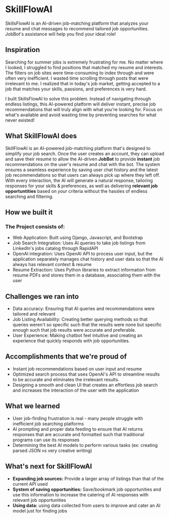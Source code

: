 # SkillFlowAI
SkillsFlowAI is an AI-driven job-matching platform that analyzes your resume and chat messages to recommend tailored job opportunities. JobBot's assistance will help you find your ideal role!

## Inspiration
Searching for summer jobs is extremely frustrating for me. No matter where I looked, I struggled to find positions that matched my resume and interests. The filters on job sites were time-consuming to index through and were often very inefficient. I wasted time scrolling through posts that were irrelevant to me. I realized that in today's job market, getting accepted to a job that matches your skills, passions, and preferences is very hard.

I built SkillsFlowAI to solve this problem. Instead of navigating through endless listings, this AI-powered platform will deliver instant, precise job recommendations that will truly align with what you're looking for. Focus on what's available and avoid wasting time by preventing searches for what never existed!

## What SkillFlowAI does

SkillFlowAI is an AI-powered job-matching platform that's designed to simplify your job search. Once the user creates an account, they can upload and save their resume to allow the AI-driven **JobBot** to provide **instant** job recommendations on the user's resume and chat with the bot. The system ensures a seamless experience by saving user chat history and the latest job recommendations so that users can always pick up where they left off. With every interaction, the AI will generate a natural response, tailoring responses for your skills & preferences, as well as delivering **relevant job opportuntities** based on _your_ criteria without the hassles of endless searching and filtering.

## How we built it
### The Project consists of:
- Web Application: Built using Django, Javascript, and Bootstrap
- Job Search Integration: Uses AI queries to take job listings from LinkedIn's jobs catalog through RapidAPI
- OpenAI integration: Uses OpenAI API to process user input, but the application separately manages chat history and user data so that the AI always has relevant context & resume
- Resume Extraction: Uses Python libraries to extract information from resume PDFs and stores them in a database, associating them with the user

## Challenges we ran into
- Data accuracy: Ensuring that AI queries and recommendations were tailored and relevant
- Job Listing Availability: Creating better querying methods so that queries weren't so specific such that the results were none but specific enough such that job results were accurate and preferable.
- User Experience: Making chatbot feel intuitive and creating an experience that quickly responds with job opportunities.

## Accomplishments that we're proud of
- Instant job recommendations based on user input and resume
- Optimized search process that uses OpenAI's API to streamline results to be accurate and eliminates the irrelevant results.
- Designing a smooth and clean UI that creates an effortless job search and increases the interaction of the user with the application

## What we learned
- User job-finding frustration is real - many people struggle with inefficient job searching platforms
- AI prompting and proper data feeding to ensure that AI returns responses that are accurate and formatted such that traditional programs can use its responses
- Determining the best AI models to perform various tasks (ex: creating parsed JSON vs very creative writing)

## What's next for SkillFlowAI
- **Expanding job sources:** Provide a larger array of listings than that of the current API used
- **System of saving opportunities:** Save/bookmark job opportunities and use this information to increase the catering of AI responses with relevant job opportunities
- **Using data:** using data collected from users to improve and cater an AI model just for finding jobs